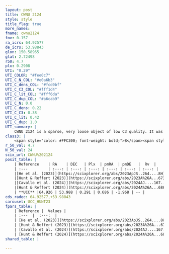 ```yaml
---
layout: post
title: CWNU 2124
style: style
title_flag: true
more_names: 
fname: cwnu2124
fov: 0.157
ra_icrs: 64.92577
de_icrs: 53.98843
glon: 150.58965
glat: 2.72498
r50: 4.7
plx: 0.2908
UTI: "0.29"
UTI_COLOR: "#fee0c7"
UTI_C_N_COL: "#e0a6b3"
UTI_C_dens_COL: "#fcd0bf"
UTI_C_C3_COL: "#fff1d4"
UTI_C_lit_COL: "#fff6da"
UTI_C_dup_COL: "#a6cab9"
UTI_C_N: 0.0
UTI_C_dens: 0.22
UTI_C_C3: 0.38
UTI_C_lit: 0.42
UTI_C_dup: 1.0
UTI_summary: |
    CWNU 2124 is a sparse, very loose object of low C3 quality. It was recently reported in the literature.<br><br><span style="color: #99180f; font-weight: bold;">Warning: </span>contains less than 25 stars with <i>P>0.5</i> estimated.
class3: |
    <span style="color: #FFC300; font-weight: bold;">B</span><span style="color: red; font-weight: bold;">C</span>
r_50_val: 4.7
N_50_val: 24
scix_url: CWNU%202124
posit_table: |
    | Reference    | RA    | DEC   | Plx  | pmRA  | pmDE   |  Rv  |
    | :---         | :---: | :---: | :---: | :---: | :---: | :---: |
    |[He et al. (2023)](https://scixplorer.org/abs/2023ApJS..264....8H) | 64.953 | 54.045 | 0.296 | 0.683 | -1.948 | -- |
    |[Hunt & Reffert (2023)](https://scixplorer.org/abs/2023A%26A...673A.114H) | 64.909 | 54.054 | 0.3 | 0.688 | -1.953 | -- |
    |[Cavallo et al. (2024)](https://scixplorer.org/abs/2024AJ....167...12C) | 64.989 | 53.996 | 0.301 | -- | -- | -- |
    |[Hunt & Reffert (2024)](https://scixplorer.org/abs/2024A%26A...686A..42H) | 64.909 | 54.054 | 0.3 | 0.688 | -1.953 | -- |
    | **UCC** |64.926 | 53.988 | 0.291 | 0.686 | -1.968 | -- | 
cds_radec: 64.92577,+53.98843
carousel: UCC_HUNT23
fpars_table: |
    | Reference |  Values |
    | :---  |  :---:  |
    | [He et al. (2023)](https://scixplorer.org/abs/2023ApJS..264....8H) | `A0=3.6, m-M=12.25, logAge=6.9` |
    | [Hunt & Reffert (2023)](https://scixplorer.org/abs/2023A%26A...673A.114H) | `AV50=3.304, diffAV50=1.42, MOD50=12.348, logAge50=7.621` |
    | [Cavallo et al. (2024)](https://scixplorer.org/abs/2024AJ....167...12C) | `AV50=3.26, dMod50=12.37, logAge50=8.09, [Fe/H]50=0.08` |
    | [Hunt & Reffert (2024)](https://scixplorer.org/abs/2024A%26A...686A..42H) | `MassJ=213.090` |
shared_table: |
    
---
```

